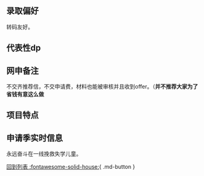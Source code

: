 ## 录取偏好
转码友好。

## 代表性dp

## 网申备注
不交齐推荐信，不交申请费，材料也能被审核并且收到offer。（**并不推荐大家为了省钱有意这么做**

## 项目特点

## 申请季实时信息
永远奋斗在一线挽救失学儿童。

[回到列表 :fontawesome-solid-house:](选校梯度.md){ .md-button }
